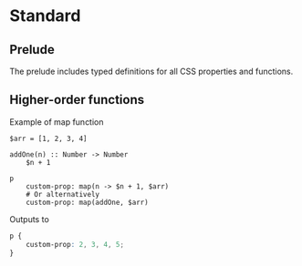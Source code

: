 # Standard

## Prelude

The prelude includes typed definitions for all CSS properties and functions.

## Higher-order functions

Example of map function

```glaze
$arr = [1, 2, 3, 4]

addOne(n) :: Number -> Number
	$n + 1

p
	custom-prop: map(n -> $n + 1, $arr)
	# Or alternatively
	custom-prop: map(addOne, $arr)
```

Outputs to

```css
p {
	custom-prop: 2, 3, 4, 5;
}
```

